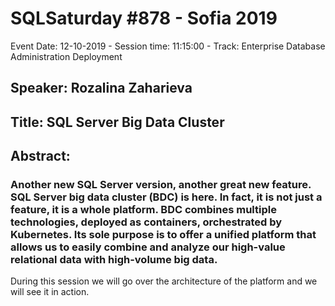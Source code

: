# SQLSaturday #878 - Sofia 2019
Event Date: 12-10-2019 - Session time: 11:15:00 - Track: Enterprise Database Administration  Deployment
## Speaker: Rozalina Zaharieva
## Title: SQL Server Big Data Cluster
## Abstract:
### Another new SQL Server version, another great new feature. SQL Server big data cluster (BDC) is here. In fact, it is not just a feature, it is a whole platform. BDC combines multiple technologies, deployed as containers, orchestrated by Kubernetes. Its sole purpose is to offer a unified platform that allows us to easily combine and analyze our high-value relational data with high-volume big data.
During this session we will go over the architecture of the platform and we will see it in action.
